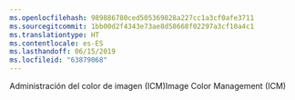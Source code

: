 ```yaml
---
ms.openlocfilehash: 989886780ced505369828a227cc1a3cf0afe3711
ms.sourcegitcommit: 1bb00d2f4343e73ae8d58668f02297a3cf10a4c1
ms.translationtype: HT
ms.contentlocale: es-ES
ms.lasthandoff: 06/15/2019
ms.locfileid: "63879068"
---
```

<span data-ttu-id="ed21c-101">Administración del color de imagen (ICM)</span><span class="sxs-lookup"><span data-stu-id="ed21c-101">Image Color Management (ICM)</span></span>